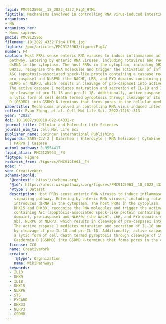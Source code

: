 ```yaml
---
figid: PMC9125963__18_2022_4332_Fig4_HTML
figtitle: Mechanisms involved in controlling RNA virus-induced intestinal inflammation
organisms:
- NA
organisms_ner:
- Homo sapiens
pmcid: PMC9125963
filename: 18_2022_4332_Fig4_HTML.jpg
figlink: /pmc/articles/PMC9125963/figure/Fig4/
number: F4
caption: Host PRRs sense enteric RNA viruses to induce inflammasome activation signaling
  pathway. Entering by enteric RNA viruses, including rotavirus and reovirus, introduces
  dsRNA in the cytoplasm. The host PRRs in the cytoplasm, including DHX9, DHX15 and
  DHX33, recognize the RNA molecules and trigger the activation of inflammasome containing
  ASC (apoptosis-associated speck-like protein containing a caspase recruitment domain),
  pro-caspase1 and NLRP9b (the NACHT, LRR, and PYD domains-containing protein 9b),
  NLRP6 or NLRP3, which results in cleavage of pro-caspase1 into active caspase1.
  The active caspase 1 mediates maturation and secretion of IL-18 and IL-1β cytokines
  by cleavage of pro-IL-18 and pro-IL-1β. Additionally, active caspase 1 can provoke
  a lytic form of cell death termed pyroptosis through cleavage of its substrate Gasdermin
  D (GSDMD) into GSDMD N-terminus that forms pores in the cellular membrane
papertitle: Mechanisms involved in controlling RNA virus-induced intestinal inflammation.
reftext: Evan Zhang, et al. Cell Mol Life Sci. 2022;79(6):313.
year: '2022'
doi: 10.1007/s00018-022-04332-z
journal_title: Cellular and Molecular Life Sciences
journal_nlm_ta: Cell Mol Life Sci
publisher_name: Springer International Publishing
keywords: SARS-CoV-2 | Diarrhea | Enterocyte | RNA helicase | Cytokine | Pyroptosis
  | PARP9 | Caspase
automl_pathway: 0.9554417
figid_alias: PMC9125963__F4
figtype: Figure
redirect_from: /figures/PMC9125963__F4
ndex: ''
seo: CreativeWork
schema-jsonld:
  '@context': https://schema.org/
  '@id': https://pfocr.wikipathways.org/figures/PMC9125963__18_2022_4332_Fig4_HTML.html
  '@type': Dataset
  description: Host PRRs sense enteric RNA viruses to induce inflammasome activation
    signaling pathway. Entering by enteric RNA viruses, including rotavirus and reovirus,
    introduces dsRNA in the cytoplasm. The host PRRs in the cytoplasm, including DHX9,
    DHX15 and DHX33, recognize the RNA molecules and trigger the activation of inflammasome
    containing ASC (apoptosis-associated speck-like protein containing a caspase recruitment
    domain), pro-caspase1 and NLRP9b (the NACHT, LRR, and PYD domains-containing protein
    9b), NLRP6 or NLRP3, which results in cleavage of pro-caspase1 into active caspase1.
    The active caspase 1 mediates maturation and secretion of IL-18 and IL-1β cytokines
    by cleavage of pro-IL-18 and pro-IL-1β. Additionally, active caspase 1 can provoke
    a lytic form of cell death termed pyroptosis through cleavage of its substrate
    Gasdermin D (GSDMD) into GSDMD N-terminus that forms pores in the cellular membrane
  license: CC0
  name: CreativeWork
  creator:
    '@type': Organization
    name: WikiPathways
  keywords:
  - IL13
  - DHX9
  - IL18
  - DHX15
  - NLRP6
  - STS
  - PYCARD
  - DHX33
  - NLRP3
  - GSDMD
---
```

